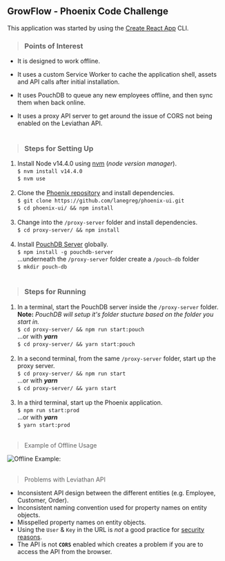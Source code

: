 ## GrowFlow - Phoenix Code Challenge

This application was started by using the [Create React App](https://github.com/facebook/create-react-app) CLI.

> ### Points of Interest

- It is designed to work offline.

- It uses a custom Service Worker to cache the application shell, assets and API calls after initial installation.

- It uses PouchDB to queue any new employees offline, and then sync them when back online.

- It uses a proxy API server to get around the issue of CORS not being enabled on the Leviathan API.
  <br /><br />

> ### Steps for Setting Up

1. Install Node v14.4.0 using [nvm](https://github.com/nvm-sh/nvm) (_node version manager_).<br />
   `$ nvm install v14.4.0`<br />
   `$ nvm use`
   <br /><br />
2. Clone the [Phoenix repository](https://github.com/lanegreg/phoenix-ui) and install dependencies.<br />
   `$ git clone https://github.com/lanegreg/phoenix-ui.git`<br />
   `$ cd phoenix-ui/ && npm install`
   <br /><br />
3. Change into the `/proxy-server` folder and install dependencies.<br />
   `$ cd proxy-server/ && npm install`
   <br /><br />
4. Install [PouchDB Server](https://github.com/pouchdb/pouchdb-server) globally.<br />
   `$ npm install -g pouchdb-server`<br />
   ...underneath the `/proxy-server` folder create a `/pouch-db` folder<br />
   `$ mkdir pouch-db`
   <br /><br />

> ### Steps for Running

1. In a terminal, start the PouchDB server inside the `/proxy-server` folder.<br />
   **Note:** _PouchDB will setup it's folder stucture based on the folder you start in._<br />
   `$ cd proxy-server/ && npm run start:pouch`<br />
   ...or with **_yarn_**<br />
   `$ cd proxy-server/ && yarn start:pouch`
   <br /><br />
2. In a second terminal, from the same `/proxy-server` folder, start up the proxy server.<br />
   `$ cd proxy-server/ && npm run start`<br />
   ...or with **_yarn_**<br />
   `$ cd proxy-server/ && yarn start`
   <br /><br />
3. In a third terminal, start up the Phoenix application.<br />
   `$ npm run start:prod`<br />
   ...or with **_yarn_**<br />
   `$ yarn start:prod`
   <br /><br />

> Example of Offline Usage

![Offline Example:](readme-assets/offline-example.gif)
<br /><br />

> Problems with Leviathan API

- Inconsistent API design between the different entities (e.g. Employee, Customer, Order).
- Inconsistent naming convention used for property names on entity objects.
- Misspelled property names on entity objects.
- Using the `User` & `Key` in the URL is _not_ a good practice for [security reasons](https://security.stackexchange.com/questions/118975/is-it-safe-to-include-an-api-key-in-a-requests-url).
- The API is not **`CORS`** enabled which creates a problem if you are to access the API from the browser.
